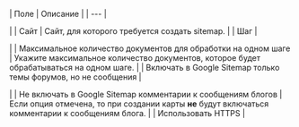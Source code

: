 | Поле | Описание |
| --- |

|
| Сайт | Сайт, для которого требуется создать sitemap. |
| Шаг |

|
| Максимальное количество документов для обработки на одном шаге | Укажите максимальное количество документов, которое будет обрабатываться на одном шаге. |
| Включать в Google Sitemap только темы форумов, но не сообщения |

|
| Не включать в Google Sitemap комментарии к сообщениям блогов | Если опция отмечена, то при создании карты **не** будут включаться комментарии к сообщениям блога. |
| Использовать HTTPS |